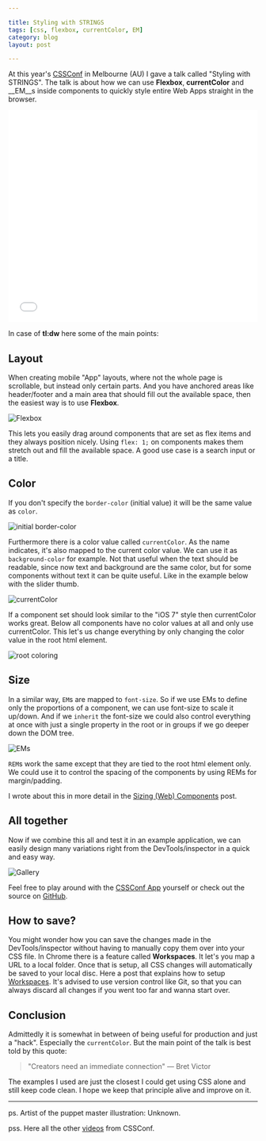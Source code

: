 ```yaml
---

title: Styling with STRINGS
tags: [css, flexbox, currentColor, EM]
category: blog
layout: post

---
```


At this year's [CSSConf](http://2014.cssconf.com.au/) in Melbourne (AU) I gave a talk called "Styling with STRINGS". The talk is about how we can use __Flexbox__, __currentColor__ and __EM__s inside components to quickly style entire Web Apps straight in the browser.

<iframe width="100%" height="428" src="//www.youtube.com/embed/jPOBVaomzLE?list=PLZriQCloF6GDEOUPK7tlaWAtJhPW21ZDF" frameborder="0" allowfullscreen></iframe>

In case of __tl:dw__ here some of the main points:

## Layout

When creating mobile "App" layouts, where not the whole page is scrollable, but instead only certain parts. And you have anchored areas like header/footer and a main area that should fill out the available space, then the easiest way is to use __Flexbox__.

![Flexbox](/img/posts/cssconf-flexbox.gif)

This lets you easily drag around components that are set as flex items and they always position nicely. Using `flex: 1;` on components makes them stretch out and fill the available space. A good use case is a search input or a title.


## Color

If you don't specify the `border-color` (initial value) it will be the same value as `color`.

![initial border-color](/img/posts/cssconf-color1.gif)

Furthermore there is a color value called `currentColor`. As the name indicates, it's also mapped to the current color value. We can use it as `background-color` for example. Not that useful when the text should be readable, since now text and background are the same color, but for some components without text it can be quite useful. Like in the example below with the slider thumb.

![currentColor](/img/posts/cssconf-color2.gif)

If a component set should look similar to the "iOS 7" style then currentColor works great. Below all components have no color values at all and only use currentColor. This let's us change everything by only changing the color value in the root html element.

![root coloring](/img/posts/cssconf-color3.gif)


## Size

In a similar way, `EM`s are mapped to `font-size`. So if we use EMs to define only the proportions of a component, we can use font-size to scale it up/down. And if we `inherit` the font-size we could also control everything at once with just a single property in the root or in groups if we go deeper down the DOM tree.

![EMs](/img/posts/cssconf-size.gif)

`REM`s work the same except that they are tied to the root html element only. We could use it to control the spacing of the components by using REMs for margin/padding.

I wrote about this in more detail in the [Sizing (Web) Components](http://simurai.com/blog/2013/07/03/sizing-components/) post.

## All together

Now if we combine this all and test it in an example application, we can easily design many variations right from the DevTools/inspector in a quick and easy way.

![Gallery](/img/posts/cssconf-gallery.jpg)

Feel free to play around with the [CSSConf App](http://simurai.github.io/cssconf-app) yourself or check out the source on [GitHub](https://github.com/simurai/cssconf-app).

## How to save?
You might wonder how you can save the changes made in the DevTools/inspector without having to manually copy them over into your CSS file. In Chrome there is a feature called __Workspaces__. It let's you map a URL to a local folder. Once that is setup, all CSS changes will automatically be saved to your local disc. Here a post that explains how to setup [Workspaces](http://www.html5rocks.com/en/tutorials/developertools/revolutions2013/#toc-workspaces). It's advised to use version control like Git, so that you can always discard all changes if you went too far and wanna start over.


## Conclusion
Admittedly it is somewhat in between of being useful for production and just a "hack". Especially the `currentColor`. But the main point of the talk is best told by this quote:

> "Creators need an immediate connection" &mdash; Bret Victor

The examples I used are just the closest I could get using CSS alone and still keep code clean. I hope we keep that principle alive and improve on it.

------

ps. Artist of the puppet master illustration: Unknown.

pss. Here all the other [videos](http://2014.cssconf.com.au/news/videos/) from CSSConf.
